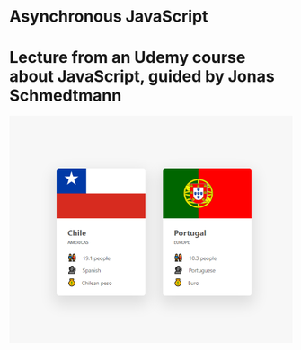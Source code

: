 # Asynchronous JavaScript

##

# Lecture from an Udemy course about JavaScript, guided by <b>Jonas Schmedtmann</b>

![alt text](image.png)
